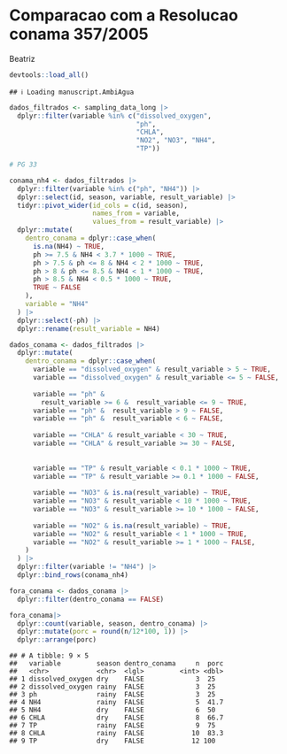 Comparacao com a Resolucao conama 357/2005
================
Beatriz

``` r
devtools::load_all()
```

    ## ℹ Loading manuscript.AmbiAgua

``` r
dados_filtrados <- sampling_data_long |>
  dplyr::filter(variable %in% c("dissolved_oxygen",
                                "ph",
                                "CHLA",
                                "NO2", "NO3", "NH4",
                                "TP"))

# PG 33
```

``` r
conama_nh4 <- dados_filtrados |>
  dplyr::filter(variable %in% c("ph", "NH4")) |>
  dplyr::select(id, season, variable, result_variable) |>
  tidyr::pivot_wider(id_cols = c(id, season),
                     names_from = variable,
                     values_from = result_variable) |>
  dplyr::mutate(
    dentro_conama = dplyr::case_when(
      is.na(NH4) ~ TRUE,
      ph >= 7.5 & NH4 < 3.7 * 1000 ~ TRUE,
      ph > 7.5 & ph <= 8 & NH4 < 2 * 1000 ~ TRUE,
      ph > 8 & ph <= 8.5 & NH4 < 1 * 1000 ~ TRUE,
      ph > 8.5 & NH4 < 0.5 * 1000 ~ TRUE,
      TRUE ~ FALSE
    ),
    variable = "NH4"
  ) |> 
  dplyr::select(-ph) |> 
  dplyr::rename(result_variable = NH4)
```

``` r
dados_conama <- dados_filtrados |>
  dplyr::mutate(
    dentro_conama = dplyr::case_when(
      variable == "dissolved_oxygen" & result_variable > 5 ~ TRUE,
      variable == "dissolved_oxygen" & result_variable <= 5 ~ FALSE,
      
      variable == "ph" &
        result_variable >= 6 &  result_variable <= 9 ~ TRUE,
      variable == "ph" &  result_variable > 9 ~ FALSE,
      variable == "ph" &  result_variable < 6 ~ FALSE,
      
      variable == "CHLA" & result_variable < 30 ~ TRUE,
      variable == "CHLA" & result_variable >= 30 ~ FALSE,
      
      
      variable == "TP" & result_variable < 0.1 * 1000 ~ TRUE,
      variable == "TP" & result_variable >= 0.1 * 1000 ~ FALSE,
      
      variable == "NO3" & is.na(result_variable) ~ TRUE,
      variable == "NO3" & result_variable < 10 * 1000 ~ TRUE,
      variable == "NO3" & result_variable >= 10 * 1000 ~ FALSE,
      
      variable == "NO2" & is.na(result_variable) ~ TRUE,
      variable == "NO2" & result_variable < 1 * 1000 ~ TRUE,
      variable == "NO2" & result_variable >= 1 * 1000 ~ FALSE,
    )
  ) |> 
  dplyr::filter(variable != "NH4") |> 
  dplyr::bind_rows(conama_nh4)
```

``` r
fora_conama <- dados_conama |> 
  dplyr::filter(dentro_conama == FALSE) 

fora_conama|> 
  dplyr::count(variable, season, dentro_conama) |> 
  dplyr::mutate(porc = round(n/12*100, 1)) |> 
  dplyr::arrange(porc)
```

    ## # A tibble: 9 × 5
    ##   variable         season dentro_conama     n  porc
    ##   <chr>            <chr>  <lgl>         <int> <dbl>
    ## 1 dissolved_oxygen dry    FALSE             3  25  
    ## 2 dissolved_oxygen rainy  FALSE             3  25  
    ## 3 ph               rainy  FALSE             3  25  
    ## 4 NH4              rainy  FALSE             5  41.7
    ## 5 NH4              dry    FALSE             6  50  
    ## 6 CHLA             dry    FALSE             8  66.7
    ## 7 TP               rainy  FALSE             9  75  
    ## 8 CHLA             rainy  FALSE            10  83.3
    ## 9 TP               dry    FALSE            12 100

